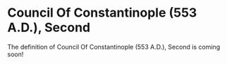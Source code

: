 # Council Of Constantinople (553 A.D.), Second
The definition of Council Of Constantinople (553 A.D.), Second is coming soon!
